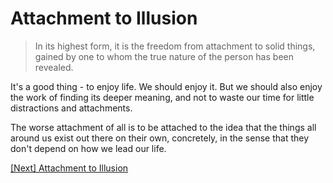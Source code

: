 # Attachment to Illusion

> In its highest form, it is the freedom from attachment to solid things, gained by one to whom the true nature of the person has been revealed.

It's a good thing - to enjoy life. We should enjoy it. But we should also enjoy the work of finding its deeper meaning, and not to waste our time for little distractions and attachments.

The worse attachment of all is to be attached to the idea that the things all around us exist out there on their own, concretely, in the sense that they don't depend on how we lead our life.

[\[Next\] Attachment to Illusion](/content/11-meditation-traps.md)
